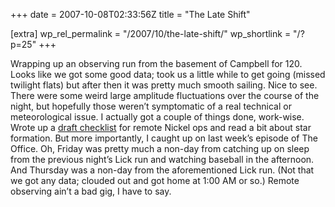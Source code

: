 +++
date = 2007-10-08T02:33:56Z
title = "The Late Shift"

[extra]
wp_rel_permalink = "/2007/10/the-late-shift/"
wp_shortlink = "/?p=25"
+++

Wrapping up an observing run from the basement of Campbell for 120. Looks like
we got some good data; took us a little while to get going (missed twilight
flats) but after then it was pretty much smooth sailing. Nice to see. There
were some weird large amplitude fluctuations over the course of the night, but
hopefully those weren’t symptomatic of a real technical or meteorological
issue.  I actually got a couple of things done, work-wise. Wrote up a [draft
checklist](http://astro.berkeley.edu/~pkwill/nickel_checklist.html) for remote
Nickel ops and read a bit about star formation. But more importantly, I caught
up on last week’s episode of The Office.  Oh, Friday was pretty much a non-day
from catching up on sleep from the previous night’s Lick run and watching
baseball in the afternoon. And Thursday was a non-day from the aforementioned
Lick run. (Not that we got any data; clouded out and got home at 1:00 AM or
so.) Remote observing ain’t a bad gig, I have to say.

